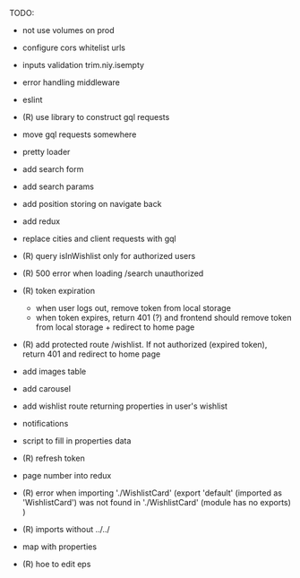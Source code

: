 TODO:

- not use volumes on prod
- configure cors whitelist urls
- inputs validation trim.niy.isempty
- error handling middleware
- eslint
- (R) use library to construct gql requests
- move gql requests somewhere
- pretty loader
- add search form
- add search params
- add position storing on navigate back
- add redux

- replace cities and client requests with gql
- (R) query isInWishlist only for authorized users
- (R) 500 error when loading /search unauthorized
- (R) token expiration
   - when user logs out, remove token from local storage
   - when token expires, return 401 (?) and frontend should remove token from local storage + redirect to home page
- (R) add protected route /wishlist. If not authorized (expired token), return 401 and redirect to home page
- add images table
- add carousel
- add wishlist route returning properties in user's wishlist
- notifications
- script to fill in properties data
- (R) refresh token
- page number into redux
- (R) error when importing './WishlistCard' (export 'default' (imported as 'WishlistCard') was not found in './WishlistCard' (module has no exports)
  )
- (R) imports without ../../
- map with properties
- (R) hoe to edit eps